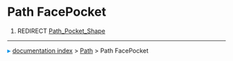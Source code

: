 # Path FacePocket
1.  REDIRECT [Path_Pocket_Shape](Path_Pocket_Shape.md)



---
![](images/Right_arrow.png) [documentation index](../README.md) > [Path](Path_Workbench.md) > Path FacePocket
